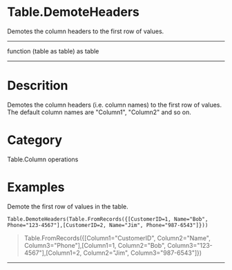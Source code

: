 ﻿# Table.DemoteHeaders
Demotes the column headers to the first row of values.
***
function (table as table) as table
***
# Descrition 
Demotes the column headers (i.e. column names) to the first row of values. The default column names are "Column1", "Column2" and so on.
# Category 
Table.Column operations
# Examples 
Demote the first row of values in the table.
```
Table.DemoteHeaders(Table.FromRecords({[CustomerID=1, Name="Bob", Phone="123-4567"],[CustomerID=2, Name="Jim", Phone="987-6543"]}))
```
> Table.FromRecords({[Column1="CustomerID", Column2="Name", Column3="Phone"],[Column1=1, Column2="Bob", Column3="123-4567"],[Column1=2, Column2="Jim", Column3="987-6543"]})
***
